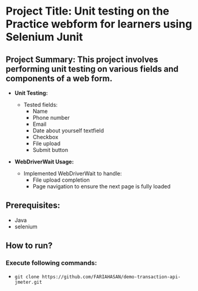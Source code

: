 
# Project Title: Unit testing on the Practice webform for learners using Selenium Junit
## Project Summary: This project involves performing unit testing on various fields and components of a web form.

- **Unit Testing:**
  - Tested fields:
    - Name
    - Phone number
    - Email
    - Date about yourself textfield
    - Checkbox
    - File upload
    - Submit button

- **WebDriverWait Usage:**
  - Implemented WebDriverWait to handle:
    - File upload completion
    - Page navigation to ensure the next page is fully loaded



## Prerequisites:
- Java
- selenium
## How to run?
### Execute following commands:
- ``` git clone https://github.com/FARIAHASAN/demo-transaction-api-jmeter.git ```
